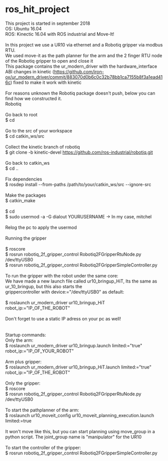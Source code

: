 # ros_hit_project

This project is started in september 2018 <br />
OS: Ubuntu 16.04 <br />
ROS: Kinectic 16.04 with ROS industrial and Move-It!<br />
<br />
In this project we use a UR10 via ethernet and a Robotiq gripper via modbus RTU.<br />
We used move-it as the path planner for the arm and the 2 finger RTU node of the Robotiq gripper to open and close it<br />
This package contains the ur_modern_driver with the hardware_interface ABI changes in kinetic (https://github.com/iron-ox/ur_modern_driver/commit/883070d0b6c0c32b78bb1ca7155b8f3a1ead416c) fixed to make it work with kinetic<br />
<br />
For reasons unknown the Robotiq package doesn't push, below you can find how we constructed it.<br />
Robotiq<br />
<br />
Go back to root<br />
$ cd<br />
<br />
Go to the src of your workspace<br />
$ cd catkin_ws/src<br />
<br />
Collect the kinetic branch of robotiq<br />
$ git clone -b kinetic-devel https://github.com/ros-industrial/robotiq.git<br />
<br />
Go back to catkin_ws<br />
$ cd ..<br />
<br />
Fix dependencies<br />
$ rosdep install --from-paths /path/to/your/catkin_ws/src --ignore-src<br />
<br />
Make the packages<br />
$ catkin_make<br />
<br />
$ cd<br />
$ sudo usermod -a -G dialout YOURUSERNAME -> In my case, mitchel<br />
<br />
Relog the pc to apply the usermod<br />
<br />
Running the gripper<br />
<br />
$ roscore<br />
$ rosrun robotiq_2f_gripper_control Robotiq2FGripperRtuNode.py /dev/ttyUSB0<br />
$ rosrun robotiq_2f_gripper_control Robotiq2FGripperSimpleController.py<br />
<br />
To run the gripper with the robot under the same core:<br />
We have made a new launch file called ur10_bringup_HiT, Its the same as ur_10_bringup, but this also starts the<br /> grippercontroller with device:="/dev/ttyUSB0" as default:<br />
<br/>
$ roslaunch ur_modern_driver ur10_bringup_HiT robot_ip:="IP_OF_THE_ROBOT"<br />
<br/>
Don't forget to use a static IP adress on your pc as well!<br />
<br /><br/>
Startup commands:<br />
Only the arm: <br/>
$ roslaunch ur_modern_driver ur10_bringup.launch limited:="true" robot_ip:="IP_OF_YOUR_ROBOT"<br />
<br/>
Arm plus gripper: <br/>
$ roslaunch ur_modern_driver ur10_bringup_HiT.launch limited:="true" robot_ip:="IP_OF_THE_ROBOT"<br />
<br/>
Only the gripper: <br/>
$ roscore<br />
$ rosrun robotiq_2f_gripper_control Robotiq2FGripperRtuNode.py /dev/ttyUSB0<br />
<br/>
To start the pathplanner of the arm: <br/>
$ roslaunch ur10_moveit_config ur10_moveit_planning_execution.launch limited:=true<br/>
<br/>
It won't move like this, but you can start planning using move_group in a python script. The joint_group name is "manipulator" for the UR10<br/>
<br/>
To start the controller of the gripper:<br/>
$ rosrun robotiq_2f_gripper_control Robotiq2FGripperSimpleController.py<br/>
<br/>


